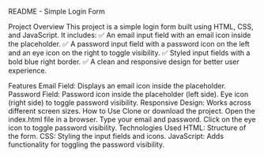 README - Simple Login Form

Project Overview
This project is a simple login form built using HTML, CSS, and JavaScript. It includes:
✅ An email input field with an email icon inside the placeholder.
✅ A password input field with a password icon on the left and an eye icon on the right to toggle visibility.
✅ Styled input fields with a bold blue right border.
✅ A clean and responsive design for better user experience.

Features
Email Field: Displays an email icon inside the placeholder.
Password Field:
Password icon inside the placeholder (left side).
Eye icon (right side) to toggle password visibility.
Responsive Design: Works across different screen sizes.
How to Use
Clone or download the project.
Open the index.html file in a browser.
Type your email and password.
Click on the eye icon to toggle password visibility.
Technologies Used
HTML: Structure of the form.
CSS: Styling the input fields and icons.
JavaScript: Adds functionality for toggling the password visibility.
